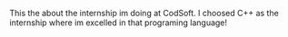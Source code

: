 This the about the internship im doing at CodSoft. I choosed C++ as the internship where im excelled in that programing language!
